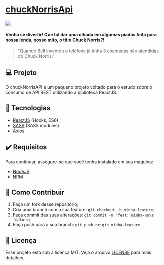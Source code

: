 # [chuckNorrisApi](https://api.chucknorris.io/ "chuckNorrisApi")

![](https://api.chucknorris.io/img/chucknorris_logo_coloured_small@2x.png)

#### Venha se divertir! Que tal dar uma olhada em algumas piadas feita para nossa lenda, nosso mito, o titio Chuck Norris?!

> "Quando Bell inventou o telefone já tinha 3 chamadas não atendidas do Chuck Norris."

## 💻 Projeto
O chuckNorrisAPI é um pequeno projeto voltado para o estudo sobre o consumo de API REST utilizando a biblioteca ReactJS.

## 🚀 Tecnologias
- [ReactJS](https://pt-br.reactjs.org/ "ReactJS") (Hooks, ES6)
- [SASS](https://sass-lang.com/ "SASS") (SASS modules)
- [Axios](https://www.npmjs.com/package/axios "Axios")

## ✔️ Requisitos
Para continuar, assegure-se que você tenha instalado em sua maquina:
- [NodeJS](https://nodejs.org/en/ "NodeJS")
- [NPM](https://www.npmjs.com/ "NPM")

## 🤔 Como Contribuir
1. Faça um fork desse repositório;
2. Cria uma branch com a sua feature: `git checkout -b minha-feature;`
3. Faça commit das suas alterações: `git commit -m 'feat: minha-nova feature;`
4. Faça push para a sua branch: `git push origin minha-feature.`

## 📝 Licença
Esse projeto está sob a licença MIT. Veja o arquivo [LICENSE](https://lbesson.mit-license.org/ "LICENSE") para mais detalhes.
